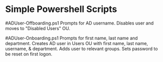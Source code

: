 # Simple Powershell Scripts

#ADUser-Offboarding.ps1
Prompts for AD username. 
Disables user and moves to "Disabled Users" OU.


#ADUser-Onboarding.ps1
Prompts for first name, last name and department. 
Creates AD user in Users OU with first name, last name, username, & department. Adds user to relevant groups. Sets password to be reset on first logon.
